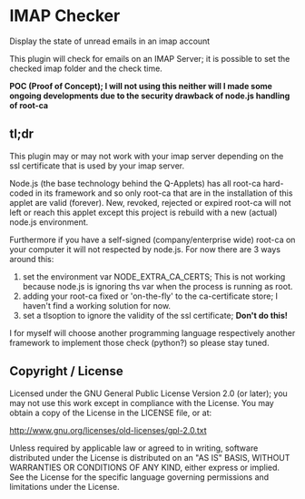 # IMAP Checker

Display the state of unread emails in an imap account

This plugin will check for emails on an IMAP Server; it is possible
to set the checked imap folder and the check time.

**POC (Proof of Concept); I will not using this neither will I made some
ongoing developments due to the security drawback of node.js handling of
root-ca**

## tl;dr
This plugin may or may not work with your imap server depending on the
ssl certificate that is used by your imap server.

Node.js (the base technology behind the Q-Applets) has all root-ca
hard-coded in its framework and so only root-ca that are in the
installation of this applet are valid (forever). New, revoked, rejected or
expired root-ca will not left or reach this applet except this project is
rebuild with a new (actual) node.js environment.

Furthermore if you have a self-signed (company/enterprise wide) root-ca
on your computer it will not respected by node.js. For now there are 3
ways around this:
1. set the environment var NODE_EXTRA_CA_CERTS; This is not working
because node.js is ignoring ths var when the process is running as root.
2. adding your root-ca fixed or 'on-the-fly' to the ca-certificate store;
I haven't find a working solution for now.
3. set a tlsoption to ignore the validity of the ssl certificate; **Don't do
this!**

I for myself will choose another programming language respectively another
framework to implement those check (python?) so please stay tuned.


## Copyright / License

Licensed under the GNU General Public License Version 2.0 (or later);
you may not use this work except in compliance with the License.
You may obtain a copy of the License in the LICENSE file, or at:

   http://www.gnu.org/licenses/old-licenses/gpl-2.0.txt

Unless required by applicable law or agreed to in writing, software
distributed under the License is distributed on an "AS IS" BASIS,
WITHOUT WARRANTIES OR CONDITIONS OF ANY KIND, either express or implied.
See the License for the specific language governing permissions and
limitations under the License.

